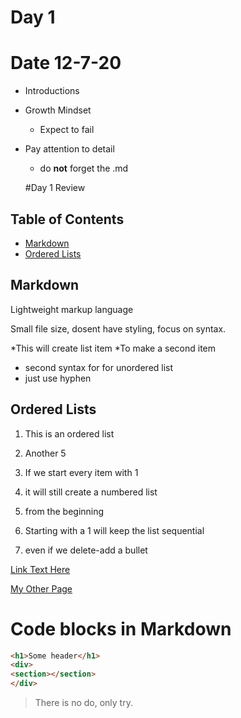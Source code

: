 # Day 1
# Date 12-7-20

- Introductions

- Growth Mindset
  - Expect to fail

- Pay attention to detail
  - do **not** forget the .md
  
  #Day 1 Review
  
 ## Table of Contents
 
 - [Markdown](#markdown)
 - [Ordered Lists](#ordered-lists)
  
  ## Markdown
  
  Lightweight markup language
  
  Small file size, dosent have styling, focus on syntax.
  
  *This will create list item
  *To make a second item
  
  - second syntax for for unordered list
  - just use hyphen
  
 ## Ordered Lists
  
  1. This is an ordered list
  1. Another 5
  
  1. If we start every item with 1
  1. it will still create a numbered list
  1. from the beginning
  1. Starting with a 1 will keep the list sequential
  1. even if we delete-add a bullet
  
  [Link Text Here](https://github.com/)
  
  [My Other Page](README.md)
  
  <h1>Code blocks in Markdown</h1>
  
  ```html
<h1>Some header</h1>
<div>
  <section></section>
</div>
```

>There is no do, only try.


